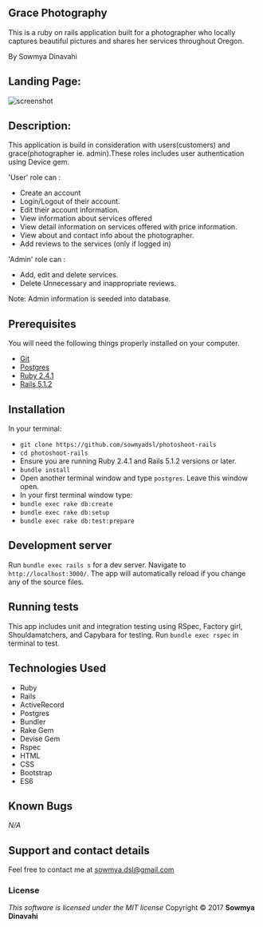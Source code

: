 ## Grace Photography

This is a ruby on rails application built for a photographer who locally captures beautiful pictures and shares her services throughout Oregon.


By Sowmya Dinavahi

## Landing Page:

![screenshot](https://github.com/sowmyadsl/photoshoot-rails/blob/master/public/screenshot.png)



## Description:

This application is build in consideration with users(customers) and grace(photographer ie. admin).These roles includes user authentication using Device gem.

'User' role can :
* Create an account
* Login/Logout of their account.
* Edit their account information.
* View information about services offered
* View detail information on services offered with price information.
* View about and contact info about the photographer.
* Add reviews to the services (only if logged in)


'Admin' role can :
* Add, edit and delete services.
* Delete Unnecessary and inappropriate reviews.

Note: Admin information is seeded into database.

## Prerequisites

You will need the following things properly installed on your computer.

* [Git](https://git-scm.com/)
* [Postgres](https://www.postgresql.org/)
* [Ruby 2.4.1](https://www.ruby-lang.org/en/downloads/)
* [Rails 5.1.2](http://rubyonrails.org/)

## Installation

In your terminal:
* `git clone https://github.com/sowmyadsl/photoshoot-rails`
* `cd photoshoot-rails`
* Ensure you are running Ruby 2.4.1 and Rails 5.1.2 versions or later.
* `bundle install`
* Open another terminal window and type `postgres`.  Leave this window open.
* In your first terminal window type:
* `bundle exec rake db:create`
* `bundle exec rake db:setup`
* `bundle exec rake db:test:prepare`

## Development server

Run `bundle exec rails s` for a dev server. Navigate to `http://localhost:3000/`. The app will automatically reload if you change any of the source files.

## Running tests

This app includes unit and integration testing using RSpec, Factory girl, Shouldamatchers, and Capybara for testing.
Run `bundle exec rspec` in terminal to test.

## Technologies Used

* Ruby
* Rails
* ActiveRecord
* Postgres
* Bundler
* Rake Gem
* Devise Gem
* Rspec
* HTML
* CSS
* Bootstrap
* ES6

## Known Bugs
_N/A_

## Support and contact details
Feel free to contact me at sowmya.dsl@gmail.com

### License
*This software is licensed under the MIT license*
Copyright © 2017 **Sowmya Dinavahi**
